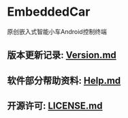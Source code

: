 EmbeddedCar
===
原创嵌入式智能小车Android控制终端

## 版本更新记录: [Version.md](./Version.md)

## 软件部分帮助资料: [Help.md](./Help.md)

## 开源许可: [LICENSE.md](./LICENSE.md)